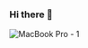 ### Hi there 👋
![MacBook Pro - 1](https://user-images.githubusercontent.com/33032645/96334095-5f9b0380-1098-11eb-9ed0-c0869f0ee99a.jpg)

<!--
**LulukFadiyah246/LulukFadiyah246** is a ✨ _special_ ✨ repository because its `README.md` (this file) appears on your GitHub profile.
 
Here are some ideas to get you started:

- 🔭 I’m currently working on ...
- 🌱 I’m currently learning ...
- 👯 I’m looking to collaborate on ...
- 🤔 I’m looking for help with ...
- 💬 Ask me about ...
- 📫 How to reach me: ...
- 😄 Pronouns: ...
- ⚡ Fun fact: ...
-->
